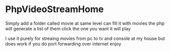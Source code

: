 # PhpVideoStreamHome

Simply add a folder called movie at same level can fill it with movies the php will generate a list of them click the one you want it will play 


I use it purely for streaing movies from pc to tv and console at my house but does work if you do port forwarding over internet enjoy
